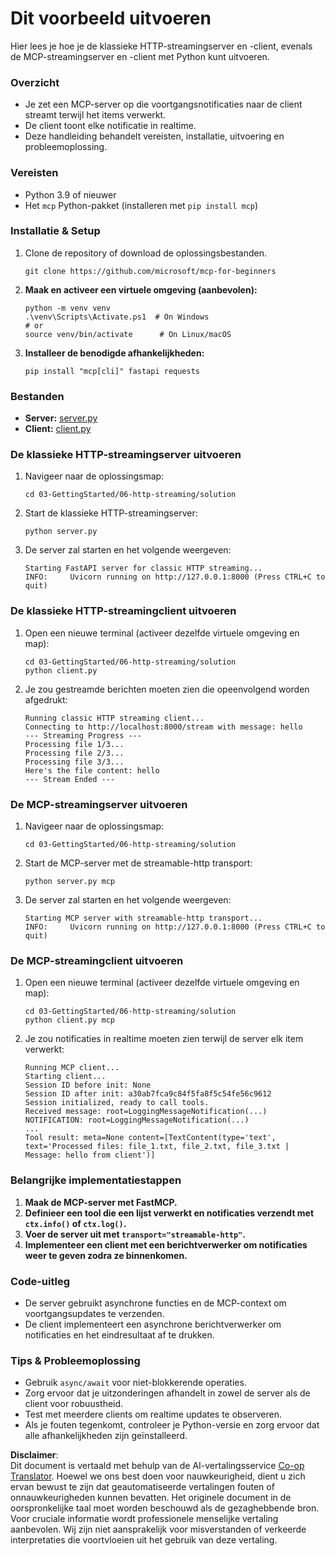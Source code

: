 <!--
CO_OP_TRANSLATOR_METADATA:
{
  "original_hash": "67ecbca6a060477ded3e13ddbeba64f7",
  "translation_date": "2025-08-18T16:37:31+00:00",
  "source_file": "03-GettingStarted/06-http-streaming/solution/python/README.md",
  "language_code": "nl"
}
-->
# Dit voorbeeld uitvoeren

Hier lees je hoe je de klassieke HTTP-streamingserver en -client, evenals de MCP-streamingserver en -client met Python kunt uitvoeren.

### Overzicht

- Je zet een MCP-server op die voortgangsnotificaties naar de client streamt terwijl het items verwerkt.
- De client toont elke notificatie in realtime.
- Deze handleiding behandelt vereisten, installatie, uitvoering en probleemoplossing.

### Vereisten

- Python 3.9 of nieuwer
- Het `mcp` Python-pakket (installeren met `pip install mcp`)

### Installatie & Setup

1. Clone de repository of download de oplossingsbestanden.

   ```pwsh
   git clone https://github.com/microsoft/mcp-for-beginners
   ```

1. **Maak en activeer een virtuele omgeving (aanbevolen):**

   ```pwsh
   python -m venv venv
   .\venv\Scripts\Activate.ps1  # On Windows
   # or
   source venv/bin/activate      # On Linux/macOS
   ```

1. **Installeer de benodigde afhankelijkheden:**

   ```pwsh
   pip install "mcp[cli]" fastapi requests
   ```

### Bestanden

- **Server:** [server.py](../../../../../../03-GettingStarted/06-http-streaming/solution/python/server.py)
- **Client:** [client.py](../../../../../../03-GettingStarted/06-http-streaming/solution/python/client.py)

### De klassieke HTTP-streamingserver uitvoeren

1. Navigeer naar de oplossingsmap:

   ```pwsh
   cd 03-GettingStarted/06-http-streaming/solution
   ```

2. Start de klassieke HTTP-streamingserver:

   ```pwsh
   python server.py
   ```

3. De server zal starten en het volgende weergeven:

   ```
   Starting FastAPI server for classic HTTP streaming...
   INFO:     Uvicorn running on http://127.0.0.1:8000 (Press CTRL+C to quit)
   ```

### De klassieke HTTP-streamingclient uitvoeren

1. Open een nieuwe terminal (activeer dezelfde virtuele omgeving en map):

   ```pwsh
   cd 03-GettingStarted/06-http-streaming/solution
   python client.py
   ```

2. Je zou gestreamde berichten moeten zien die opeenvolgend worden afgedrukt:

   ```text
   Running classic HTTP streaming client...
   Connecting to http://localhost:8000/stream with message: hello
   --- Streaming Progress ---
   Processing file 1/3...
   Processing file 2/3...
   Processing file 3/3...
   Here's the file content: hello
   --- Stream Ended ---
   ```

### De MCP-streamingserver uitvoeren

1. Navigeer naar de oplossingsmap:
   ```pwsh
   cd 03-GettingStarted/06-http-streaming/solution
   ```
2. Start de MCP-server met de streamable-http transport:
   ```pwsh
   python server.py mcp
   ```
3. De server zal starten en het volgende weergeven:
   ```
   Starting MCP server with streamable-http transport...
   INFO:     Uvicorn running on http://127.0.0.1:8000 (Press CTRL+C to quit)
   ```

### De MCP-streamingclient uitvoeren

1. Open een nieuwe terminal (activeer dezelfde virtuele omgeving en map):
   ```pwsh
   cd 03-GettingStarted/06-http-streaming/solution
   python client.py mcp
   ```
2. Je zou notificaties in realtime moeten zien terwijl de server elk item verwerkt:
   ```
   Running MCP client...
   Starting client...
   Session ID before init: None
   Session ID after init: a30ab7fca9c84f5fa8f5c54fe56c9612
   Session initialized, ready to call tools.
   Received message: root=LoggingMessageNotification(...)
   NOTIFICATION: root=LoggingMessageNotification(...)
   ...
   Tool result: meta=None content=[TextContent(type='text', text='Processed files: file_1.txt, file_2.txt, file_3.txt | Message: hello from client')]
   ```

### Belangrijke implementatiestappen

1. **Maak de MCP-server met FastMCP.**
2. **Definieer een tool die een lijst verwerkt en notificaties verzendt met `ctx.info()` of `ctx.log()`.**
3. **Voer de server uit met `transport="streamable-http"`.**
4. **Implementeer een client met een berichtverwerker om notificaties weer te geven zodra ze binnenkomen.**

### Code-uitleg
- De server gebruikt asynchrone functies en de MCP-context om voortgangsupdates te verzenden.
- De client implementeert een asynchrone berichtverwerker om notificaties en het eindresultaat af te drukken.

### Tips & Probleemoplossing

- Gebruik `async/await` voor niet-blokkerende operaties.
- Zorg ervoor dat je uitzonderingen afhandelt in zowel de server als de client voor robuustheid.
- Test met meerdere clients om realtime updates te observeren.
- Als je fouten tegenkomt, controleer je Python-versie en zorg ervoor dat alle afhankelijkheden zijn geïnstalleerd.

**Disclaimer**:  
Dit document is vertaald met behulp van de AI-vertalingsservice [Co-op Translator](https://github.com/Azure/co-op-translator). Hoewel we ons best doen voor nauwkeurigheid, dient u zich ervan bewust te zijn dat geautomatiseerde vertalingen fouten of onnauwkeurigheden kunnen bevatten. Het originele document in de oorspronkelijke taal moet worden beschouwd als de gezaghebbende bron. Voor cruciale informatie wordt professionele menselijke vertaling aanbevolen. Wij zijn niet aansprakelijk voor misverstanden of verkeerde interpretaties die voortvloeien uit het gebruik van deze vertaling.